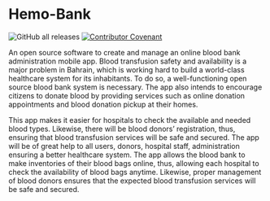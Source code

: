 # Hemo-Bank

![GitHub all releases](https://img.shields.io/github/downloads/FaizaFaisal/Hemo-Bank/total?color=Blue&label=Downloads)
[![Contributor Covenant](https://img.shields.io/badge/Contributor%20Covenant-2.1-4baaaa.svg)](code_of_conduct.md)

An open source software to create and manage an online blood bank administration mobile app. Blood transfusion safety and availability is a major problem in Bahrain, which is working hard to build a world-class healthcare system for its inhabitants. To do so, a well-functioning open source blood bank system is necessary. The app also intends to encourage citizens to donate blood by providing services such as online donation appointments and blood donation pickup at their homes.

This app makes it easier for hospitals to check the available and needed blood types. Likewise, there will be blood donors’ registration, thus, ensuring that blood transfusion services will be safe and secured. The app will be of great help to all users, donors, hospital staff, administration ensuring a better healthcare system. The app allows the blood bank to make inventories of their blood bags online, thus, allowing each hospital to check the availability of blood bags anytime. Likewise, proper management of blood donors ensures that the expected blood transfusion services will be safe and secured. 



